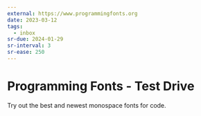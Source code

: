 ```yaml
---
external: https://www.programmingfonts.org
date: 2023-03-12
tags:
  - inbox
sr-due: 2024-01-29
sr-interval: 3
sr-ease: 250
---
```

# Programming Fonts - Test Drive

Try out the best and newest monospace fonts for code.
